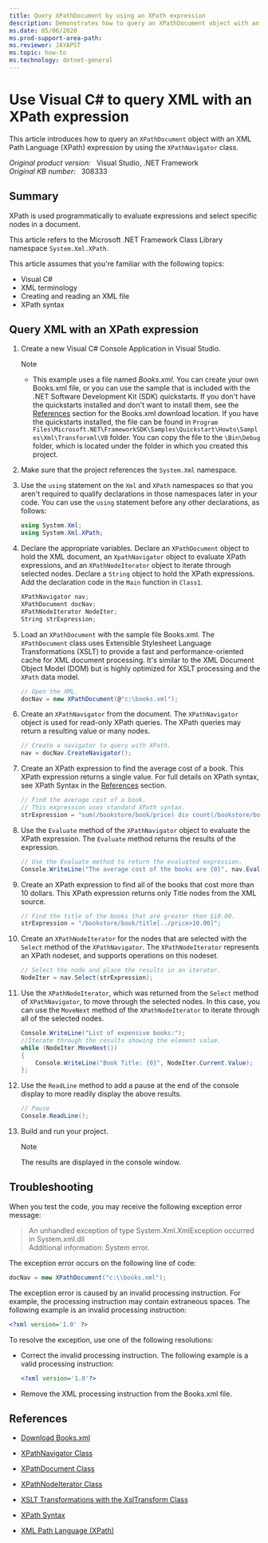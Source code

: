 ```yaml
---
title: Query XPathDocument by using an XPath expression
description: Demonstrates how to query an XPathDocument object with an XML Path Language (XPath) expression using the XPathNavigator class.
ms.date: 05/06/2020
ms.prod-support-area-path: 
ms.reviewer: JAYAPST
ms.topic: how-to
ms.technology: dotnet-general
---
```

# Use Visual C# to query XML with an XPath expression

This article introduces how to query an `XPathDocument` object with an XML Path Language (XPath) expression by using the `XPathNavigator` class.

_Original product version:_ &nbsp; Visual Studio, .NET Framework  
_Original KB number:_ &nbsp; 308333

## Summary

XPath is used programmatically to evaluate expressions and select specific nodes in a document.

This article refers to the Microsoft .NET Framework Class Library namespace `System.Xml.XPath`.

This article assumes that you're familiar with the following topics:

- Visual C#
- XML terminology
- Creating and reading an XML file
- XPath syntax

## Query XML with an XPath expression

1. Create a new Visual C# Console Application in Visual Studio.

    > [!NOTE]
    >
    > - This example uses a file named *Books.xml*. You can create your own Books.xml file, or you can use the sample that is included with the .NET Software Development Kit (SDK) quickstarts. If you don't have the quickstarts installed and don't want to install them, see the [References](#references) section for the Books.xml download location. If you have the quickstarts installed, the file can be found in `Program Files\Microsoft.NET\FrameworkSDK\Samples\Quickstart\Howto\Samples\Xml\Transforxml\VB` folder. You can copy the file to the `\Bin\Debug` folder, which is located under the folder in which you created this project.

2. Make sure that the project references the `System.Xml` namespace.
3. Use the `using` statement on the `Xml` and `XPath` namespaces so that you aren't required to qualify declarations in those namespaces later in your code. You can use the `using` statement before any other declarations, as follows:

    ```csharp
    using System.Xml;
    using System.Xml.XPath;
    ```

4. Declare the appropriate variables. Declare an `XPathDocument` object to hold the XML document, an `XpathNavigator` object to evaluate XPath expressions, and an `XPathNodeIterator` object to iterate through selected nodes. Declare a `String` object to hold the XPath expressions. Add the declaration code in the `Main` function in `Class1`.

    ```csharp
    XPathNavigator nav;
    XPathDocument docNav;
    XPathNodeIterator NodeIter;
    String strExpression;
    ```

5. Load an `XPathDocument` with the sample file Books.xml. The `XPathDocument` class uses Extensible Stylesheet Language Transformations (XSLT) to provide a fast and performance-oriented cache for XML document processing. It's similar to the XML Document Object Model (DOM) but is highly optimized for XSLT processing and the `XPath` data model.

    ```csharp
    // Open the XML.
    docNav = new XPathDocument(@"c:\books.xml");
    ```

6. Create an `XPathNavigator` from the document. The `XPathNavigator` object is used for read-only XPath queries. The XPath queries may return a resulting value or many nodes.

    ```csharp
    // Create a navigator to query with XPath.
    nav = docNav.CreateNavigator();
    ```

7. Create an XPath expression to find the average cost of a book. This XPath expression returns a single value. For full details on XPath syntax, see XPath Syntax in the [References](#references) section.

    ```csharp
    // Find the average cost of a book.
    // This expression uses standard XPath syntax.
    strExpression = "sum(/bookstore/book/price) div count(/bookstore/book/price)";
    ```

8. Use the `Evaluate` method of the `XPathNavigator` object to evaluate the XPath expression. The `Evaluate` method returns the results of the expression.

    ```csharp
    // Use the Evaluate method to return the evaluated expression.
    Console.WriteLine("The average cost of the books are {0}", nav.Evaluate(strExpression));
    ```

9. Create an XPath expression to find all of the books that cost more than 10 dollars. This XPath expression returns only Title nodes from the XML source.

    ```csharp
    // Find the title of the books that are greater then $10.00.
    strExpression = "/bookstore/book/title[../price>10.00]";
    ```

10. Create an `XPathNodeIterator` for the nodes that are selected with the `Select` method of the `XPathNavigator`. The `XPathNodeIterator` represents an XPath nodeset, and supports operations on this nodeset.

    ```csharp
    // Select the node and place the results in an iterator.
    NodeIter = nav.Select(strExpression);
    ```

11. Use the `XPathNodeIterator`, which was returned from the `Select` method of `XPathNavigator`, to move through the selected nodes. In this case, you can use the `MoveNext` method of the `XPathNodeIterator` to iterate through all of the selected nodes.

    ```csharp
    Console.WriteLine("List of expensive books:");
    //Iterate through the results showing the element value.
    while (NodeIter.MoveNext())
    {
        Console.WriteLine("Book Title: {0}", NodeIter.Current.Value);
    };
    ```

12. Use the `ReadLine` method to add a pause at the end of the console display to more readily display the above results.

    ```csharp
    // Pause
    Console.ReadLine();
    ```

13. Build and run your project.

    > [!NOTE]
    > The results are displayed in the console window.

## Troubleshooting

When you test the code, you may receive the following exception error message:

> An unhandled exception of type System.Xml.XmlException occurred in System.xml.dll  
> Additional information: System error.

The exception error occurs on the following line of code:

```csharp
docNav = new XPathDocument("c:\\books.xml");
```

The exception error is caused by an invalid processing instruction. For example, the processing instruction may contain extraneous spaces. The following example is an invalid processing instruction:

```xml
<?xml version='1.0' ?>
```

To resolve the exception, use one of the following resolutions:

- Correct the invalid processing instruction. The following example is a valid processing instruction:

    ```xml
    <?xml version='1.0'?>
    ```

- Remove the XML processing instruction from the Books.xml file.

## References

- [Download Books.xml](https://download.microsoft.com/download/xml/utility/1.0.0.1/wxp/en-us/books.exe)

- [XPathNavigator Class](/dotnet/api/system.xml.xpath.xpathnavigator)

- [XPathDocument Class](/dotnet/api/system.xml.xpath.xpathdocument)

- [XPathNodeIterator Class](/dotnet/api/system.xml.xpath.xpathnodeiterator)

- [XSLT Transformations with the XslTransform Class](/dotnet/standard/data/xml/xslt-transformations-with-the-xsltransform-class)

- [XPath Syntax](/previous-versions/dotnet/netframework-3.5/ms256471(v%3dvs.90))

- [XML Path Language (XPath)](https://www.w3.org/TR/1999/REC-xpath-19991116/)
